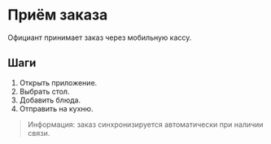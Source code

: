 # Приём заказа

Официант принимает заказ через мобильную кассу.

## Шаги
1. Открыть приложение.
2. Выбрать стол.
3. Добавить блюда.
4. Отправить на кухню.

> Информация: заказ синхронизируется автоматически при наличии связи.
